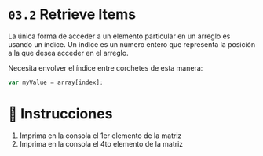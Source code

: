 # `03.2` Retrieve Items

La única forma de acceder a un elemento particular en un arreglo es usando un índice. Un índice es un número entero que representa la posición a la que desea acceder en el arreglo.

Necesita envolver el índice entre corchetes de esta manera:
```js
var myValue = array[index];
```

# 📝 Instrucciones

1. Imprima en la consola el 1er elemento de la matriz
2. Imprima en la consola el 4to elemento de la matriz